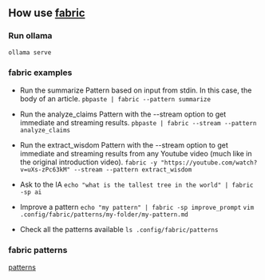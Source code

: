 ## How use [fabric](https://github.com/danielmiessler/fabric)

### Run ollama
```sh
ollama serve
```

### fabric examples
- Run the summarize Pattern based on input from stdin. In this case, the body of an article.
`pbpaste | fabric --pattern summarize`

- Run the analyze_claims Pattern with the --stream option to get immediate and streaming results.
`pbpaste | fabric --stream --pattern analyze_claims`

- Run the extract_wisdom Pattern with the --stream option to get immediate and streaming results from any Youtube video (much like in the original introduction video).
`fabric -y "https://youtube.com/watch?v=uXs-zPc63kM" --stream --pattern extract_wisdom`

- Ask to the IA 
`echo "what is the tallest tree in the world" | fabric -sp ai`

- Improve a pattern 
`echo "my pattern" | fabric -sp improve_prompt`
`vim .config/fabric/patterns/my-folder/my-pattern.md`

- Check all the patterns available `ls .config/fabric/patterns`

### fabric patterns

[patterns](https://github.com/danielmiessler/fabric/tree/main/patterns)
